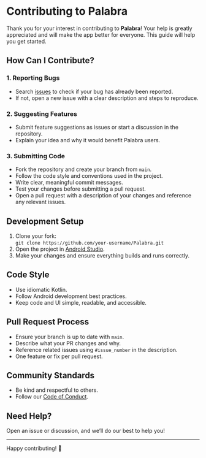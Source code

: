 # Contributing to Palabra

Thank you for your interest in contributing to **Palabra**! Your help is greatly appreciated and will make the app better for everyone. This guide will help you get started.

## How Can I Contribute?

### 1. Reporting Bugs
- Search [issues](https://github.com/Erik-Donath/Palabra/issues) to check if your bug has already been reported.
- If not, open a new issue with a clear description and steps to reproduce.

### 2. Suggesting Features
- Submit feature suggestions as issues or start a discussion in the repository.
- Explain your idea and why it would benefit Palabra users.

### 3. Submitting Code
- Fork the repository and create your branch from `main`.
- Follow the code style and conventions used in the project.
- Write clear, meaningful commit messages.
- Test your changes before submitting a pull request.
- Open a pull request with a description of your changes and reference any relevant issues.

## Development Setup

1. Clone your fork:  
   `git clone https://github.com/your-username/Palabra.git`
2. Open the project in [Android Studio](https://developer.android.com/studio).
3. Make your changes and ensure everything builds and runs correctly.

## Code Style

- Use idiomatic Kotlin.
- Follow Android development best practices.
- Keep code and UI simple, readable, and accessible.

## Pull Request Process

- Ensure your branch is up to date with `main`.
- Describe what your PR changes and why.
- Reference related issues using `#issue_number` in the description.
- One feature or fix per pull request.

## Community Standards

- Be kind and respectful to others.
- Follow our [Code of Conduct](CODE_OF_CONDUCT.md).

## Need Help?

Open an issue or discussion, and we’ll do our best to help you!

---

Happy contributing! 🚀
